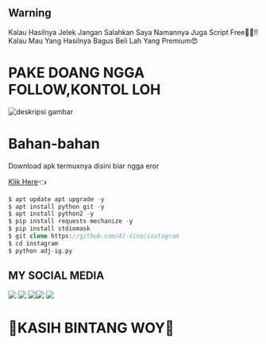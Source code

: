 ## Warning
 Kalau Hasilnya Jelek Jangan Salahkan Saya 
Namannya Juga Script Free🤣🤣!!
Kalau Mau Yang Hasilnya Bagus Beli Lah Yang Premium😍

# PAKE DOANG NGGA FOLLOW,KONTOL LOH

![deskripsi gambar](https://i.ibb.co/qJFkjY2/Screenshot-2022-03-25-10-11-45-331-com-termux.png)

# Bahan-bahan
Download apk termuxnya disini biar ngga eror

[Klik Here](https://f-droid.org/repo/com.termux_117.apk)👈
```php
$ apt update apt upgrade -y
$ apt install python git -y
$ apt install python2 -y
$ pip install requests mechanize -y
$ pip install stdiomask
$ git clone https://github.com/Al-Vino/instagram
$ cd instagram
$ python adj-ig.py
```
## MY SOCIAL MEDIA
[![](https://img.shields.io/badge/Github-black?logo=Github&logoColor=black&labelColor=white)](https://github.com/Al-Vino) [![](https://img.shields.io/badge/Twitter-blue?logo=Twitter&logoColor=White&labelColor=white)](https://mobile.twitter.com/AdjAlvino)
[![](https://img.shields.io/badge/Facebook-blue?logo=Facebook&logoColor=blue&labelColor=white)](https://www.facebook.com/legend.alvino)[![](https://img.shields.io/badge/Instagram-red?logo=Instagram&logoColor=red&labelColor=white)](https://www.instagram.com/silsillaa_/) [![](https://img.shields.io/badge/Whatsapp-CHAT-red?logo=Whatsapp&logoColor=Brightgreen&labelColor=white)](https://wa.me/6283114500777?text=Asalamualaikum+kak+Vino+ganteng)
# 🌟KASIH BINTANG WOY🌟
